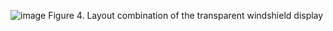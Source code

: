 ![image](https://github.com/smartCarLab/smartCar/blob/master/image/image4.png?raw=true)
Figure 4. Layout combination of the transparent windshield display
